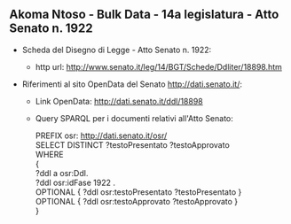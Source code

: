## Akoma Ntoso - Bulk Data - 14a legislatura - Atto Senato n. 1922 ##

* Scheda del Disegno di Legge - Atto Senato n. 1922:
	* http url: http://www.senato.it/leg/14/BGT/Schede/Ddliter/18898.htm

* Riferimenti al sito OpenData del Senato http://dati.senato.it/:
	* Link OpenData: http://dati.senato.it/ddl/18898
	* Query SPARQL per i documenti relativi all'Atto Senato:

        PREFIX osr: <http://dati.senato.it/osr/>  
		SELECT DISTINCT ?testoPresentato ?testoApprovato  
		WHERE  
		{  
		    ?ddl a osr:Ddl.  
		    ?ddl osr:idFase 1922 .  
		    OPTIONAL { ?ddl osr:testoPresentato ?testoPresentato }  
		    OPTIONAL { ?ddl osr:testoApprovato ?testoApprovato }  
		}
		